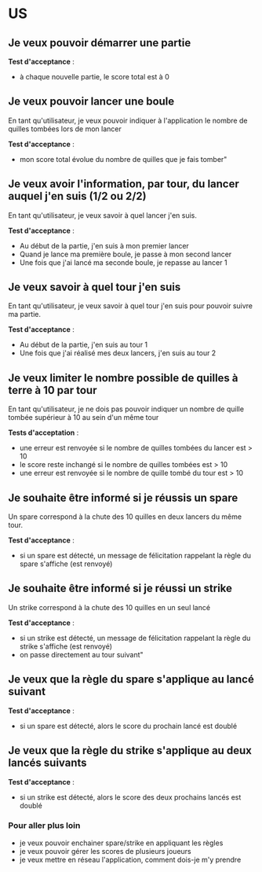 # US


## Je veux pouvoir démarrer une partie

**Test d'acceptance** :
- à chaque nouvelle partie, le score total est à 0

## Je veux pouvoir lancer une boule

En tant qu'utilisateur, je veux pouvoir indiquer à l'application le nombre de quilles tombées lors de mon lancer

**Test d'acceptance** :
- mon score total évolue du nombre de quilles que je fais tomber"

## Je veux avoir l'information, par tour, du lancer auquel j'en suis (1/2 ou 2/2)

En tant qu'utilisateur, je veux savoir à quel lancer j'en suis.

**Test d'acceptance** :
- Au début de la partie, j'en suis à mon premier lancer
- Quand je lance ma première boule, je passe à mon second lancer
- Une fois que j'ai lancé ma seconde boule, je repasse au lancer 1

## Je veux savoir à quel tour j'en suis

En tant qu'utilisateur, je veux savoir à quel tour j'en suis pour pouvoir suivre ma partie.

**Test d'acceptance** :
- Au début de la partie, j'en suis au tour 1
- Une fois que j'ai réalisé mes deux lancers, j'en suis au tour 2

## Je veux limiter le nombre possible de quilles à terre à 10 par tour

En tant qu'utilisateur, je ne dois pas pouvoir indiquer un nombre de quille tombée supérieur à 10 au sein d'un même tour

**Tests d'acceptation** :
- une erreur est renvoyée si le nombre de quilles tombées du lancer est > 10
- le score reste inchangé si le nombre de quilles tombées est > 10
- une erreur est renvoyée si le nombre de quille tombé du tour est > 10

## Je souhaite être informé si je réussis un spare

Un spare correspond à la chute des 10 quilles en deux lancers du même tour.

**Test d'acceptance** :
- si un spare est détecté, un message de félicitation rappelant la règle du spare s'affiche (est renvoyé)

## Je souhaite être informé si je réussi un strike

Un strike correspond à la chute des 10 quilles en un seul lancé

**Test d'acceptance** :
- si un strike est détecté, un message de félicitation rappelant la règle du strike s'affiche (est renvoyé)
- on passe directement au tour suivant"

## Je veux que la règle du spare s'applique au lancé suivant

**Test d'acceptance** :
- si un spare est détecté, alors le score du prochain lancé est doublé

## Je veux que la règle du strike s'applique au deux lancés suivants

**Test d'acceptance** :
- si un strike est détecté, alors le score des deux prochains lancés est doublé

### Pour aller plus loin
- je veux pouvoir enchainer spare/strike en appliquant les règles
- je veux pouvoir gérer les scores de plusieurs joueurs
- je veux mettre en réseau l'application, comment dois-je m'y prendre
